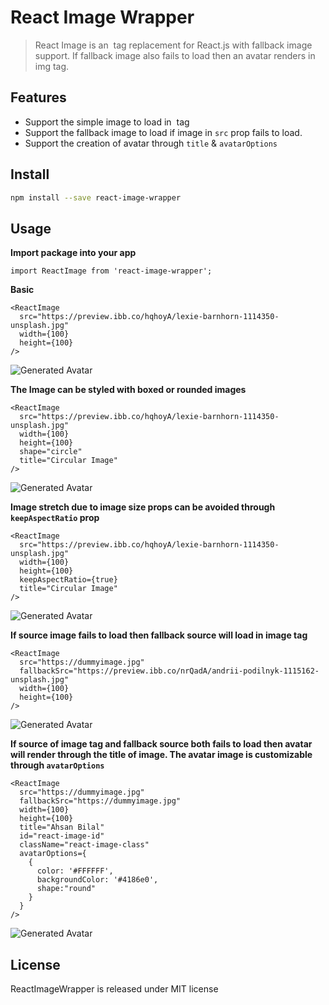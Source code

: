 # React Image Wrapper

> React Image is an <img> tag replacement for React.js with fallback image support. If fallback image also fails to load then an avatar renders in img tag.


## Features  

* Support the simple image to load in <img> tag
* Support the fallback image to load if image in ``src`` prop fails to load.
* Support the creation of avatar through ``title`` & ``avatarOptions``

## Install

```bash
npm install --save react-image-wrapper
```

## Usage  

**Import package into your app**

```
import ReactImage from 'react-image-wrapper';
```

**Basic**
```  
<ReactImage
  src="https://preview.ibb.co/hqhoyA/lexie-barnhorn-1114350-unsplash.jpg"
  width={100}
  height={100}
/>
```  
![Generated Avatar](https://image.ibb.co/kNwByL/riw-1.png)  

**The Image can be styled with boxed or rounded images**
```  
<ReactImage
  src="https://preview.ibb.co/hqhoyA/lexie-barnhorn-1114350-unsplash.jpg"
  width={100}
  height={100}
  shape="circle"
  title="Circular Image"
/>
```  
![Generated Avatar](https://image.ibb.co/cjBN50/riw-2.png)  

**Image stretch due to image size props can be avoided through ``keepAspectRatio`` prop**
```  
<ReactImage
  src="https://preview.ibb.co/hqhoyA/lexie-barnhorn-1114350-unsplash.jpg"
  width={100}
  height={100}
  keepAspectRatio={true}
  title="Circular Image"
/>
```  
![Generated Avatar](https://image.ibb.co/gWEaQ0/riw-3.png)  

**If source image fails to load then fallback source will load in image tag**
```  
<ReactImage
  src="https://dummyimage.jpg"
  fallbackSrc="https://preview.ibb.co/nrQadA/andrii-podilnyk-1115162-unsplash.jpg"
  width={100}
  height={100}
/>
```  
![Generated Avatar](https://image.ibb.co/dBhek0/riw-4.png)  

**If source of image tag and fallback source both fails to load then avatar will render through the title of image. The avatar image is customizable through ``avatarOptions``**
```  
<ReactImage
  src="https://dummyimage.jpg"
  fallbackSrc="https://dummyimage.jpg"
  width={100}
  height={100}
  title="Ahsan Bilal"
  id="react-image-id"
  className="react-image-class"
  avatarOptions={
    {
      color: '#FFFFFF',
      backgroundColor: '#4186e0',
      shape:"round"
    }
  }
/>
```  
![Generated Avatar](https://image.ibb.co/gtVAsf/riw-5.png)  


## License
ReactImageWrapper is released under MIT license
